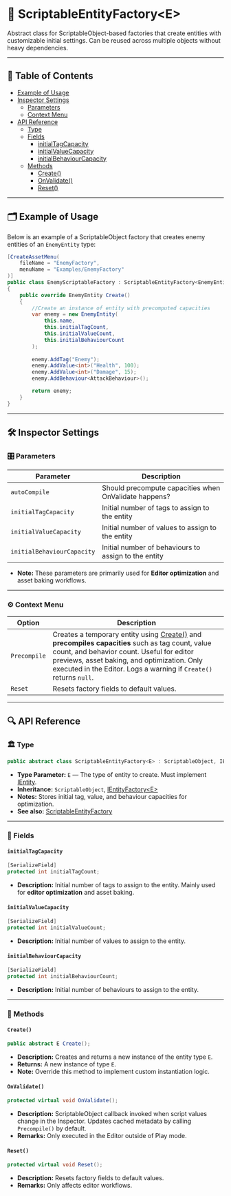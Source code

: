 # 🧩️ ScriptableEntityFactory\<E>

Abstract class for ScriptableObject-based factories that create entities with customizable initial settings.
Can be reused across multiple objects without heavy dependencies.

---

## 📑 Table of Contents

- [Example of Usage](#-example-of-usage)
- [Inspector Settings](#-inspector-settings)
    - [Parameters](#-parameters)
    - [Context Menu](#-context-menu)
- [API Reference](#-api-reference)
    - [Type](#-type)
    - [Fields](#-fields)
        - [initialTagCapacity](#initialtagcapacity)
        - [initialValueCapacity](#initialvaluecapacity)
        - [initialBehaviourCapacity](#initialbehaviourcapacity)
    - [Methods](#-methods)
        - [Create()](#create)
        - [OnValidate()](#onvalidate)
        - [Reset()](#reset)

---

## 🗂 Example of Usage

Below is an example of a ScriptableObject factory that creates enemy entities of an `EnemyEntity` type:

```csharp
[CreateAssetMenu(
    fileName = "EnemyFactory",
    menuName = "Examples/EnemyFactory"
)]
public class EnemyScriptableFactory : ScriptableEntityFactory<EnemyEntity>
{
    public override EnemyEntity Create()
    {
        //Create an instance of entity with precomputed capacities
        var enemy = new EnemyEntity(
            this.name,
            this.initialTagCount,
            this.initialValueCount,
            this.initialBehaviourCount
        );
    
        enemy.AddTag("Enemy");
        enemy.AddValue<int>("Health", 100);
        enemy.AddValue<int>("Damage", 15);
        enemy.AddBehaviour<AttackBehaviour>();

        return enemy;
    }
}
```

---

## 🛠 Inspector Settings

<div id="-parameters"></div>

### 🎛️ Parameters

| Parameter                  | Description                                           | 
|----------------------------|-------------------------------------------------------|
| `autoCompile`              | Should precompute capacities when OnValidate happens? |
| `initialTagCapacity`       | Initial number of tags to assign to the entity        |
| `initialValueCapacity`     | Initial number of values to assign to the entity      |
| `initialBehaviourCapacity` | Initial number of behaviours to assign to the entity  |

- **Note:** These parameters are primarily used for **Editor optimization** and asset baking workflows.

---

<div id="-context-menu"></div>

### ⚙️ Context Menu

| Option       | Description                                                                                                                                                                                                                                                                   | 
|--------------|-------------------------------------------------------------------------------------------------------------------------------------------------------------------------------------------------------------------------------------------------------------------------------|
| `Precompile` | Creates a temporary entity using [Create()](#create) and **precompiles capacities** such as tag count, value count, and behavior count. Useful for editor previews, asset baking, and optimization. Only executed in the Editor. Logs a warning if `Create()` returns `null`. |
| `Reset`      | Resets factory fields to default values.                                                                                                                                                                                                                                      |

---

## 🔍 API Reference

### 🏛️ Type <div id="-type"></div>

```csharp
public abstract class ScriptableEntityFactory<E> : ScriptableObject, IEntityFactory<E> where E : IEntity
```

- **Type Parameter:** `E` — The type of entity to create. Must implement [IEntity](../Entities/IEntity.md).
- **Inheritance:** `ScriptableObject`, [IEntityFactory\<E>](IEntityFactory%601.md)
- **Notes:** Stores initial tag, value, and behaviour capacities for optimization.
- **See also:** [ScriptableEntityFactory](ScriptableEntityFactory.md)

---

### 🧱 Fields

#### `initialTagCapacity`

```csharp
[SerializeField]
protected int initialTagCount;
```

- **Description:** Initial number of tags to assign to the entity. Mainly used for **editor optimization** and asset
  baking.

#### `initialValueCapacity`

```csharp
[SerializeField]
protected int initialValueCount;
```

- **Description:** Initial number of values to assign to the entity.

#### `initialBehaviourCapacity`

```csharp
[SerializeField]
protected int initialBehaviourCount;
```

- **Description:** Initial number of behaviours to assign to the entity.

---

### 🏹 Methods

#### `Create()`

```csharp
public abstract E Create();
```

- **Description:** Creates and returns a new instance of the entity type `E`.
- **Returns:** A new instance of type `E`.
- **Note:** Override this method to implement custom instantiation logic.

#### `OnValidate()`

```csharp
protected virtual void OnValidate();
```

- **Description:** ScriptableObject callback invoked when script values change in the Inspector. Updates cached metadata
  by calling `Precompile()` by default.
- **Remarks:** Only executed in the Editor outside of Play mode.

#### `Reset()`

```csharp
protected virtual void Reset();
```

- **Description:** Resets factory fields to default values.
- **Remarks:** Only affects editor workflows.